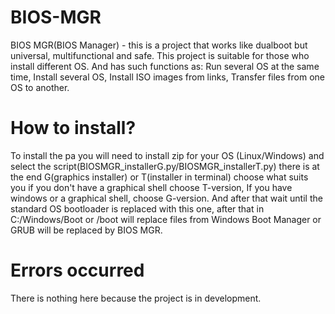 # BIOS-MGR
BIOS MGR(BIOS Manager) - this is a project that works like dualboot but universal, multifunctional and safe. This project is suitable for those who install different OS. And has such functions as: Run several OS at the same time, Install several OS, Install ISO images from links, Transfer files from one OS to another.

# How to install?
To install the pa you will need to install zip for your OS (Linux/Windows) and select the script(BIOSMGR_installerG.py/BIOSMGR_installerT.py) there is at the end G(graphics installer) or T(installer in terminal) choose what suits you if you don't have a graphical shell choose T-version, If you have windows or a graphical shell, choose G-version. And after that wait until the standard OS bootloader is replaced with this one, after that in C:/Windows/Boot or /boot will replace files from Windows Boot Manager or GRUB will be replaced by BIOS MGR.

# Errors occurred
There is nothing here because the project is in development.
